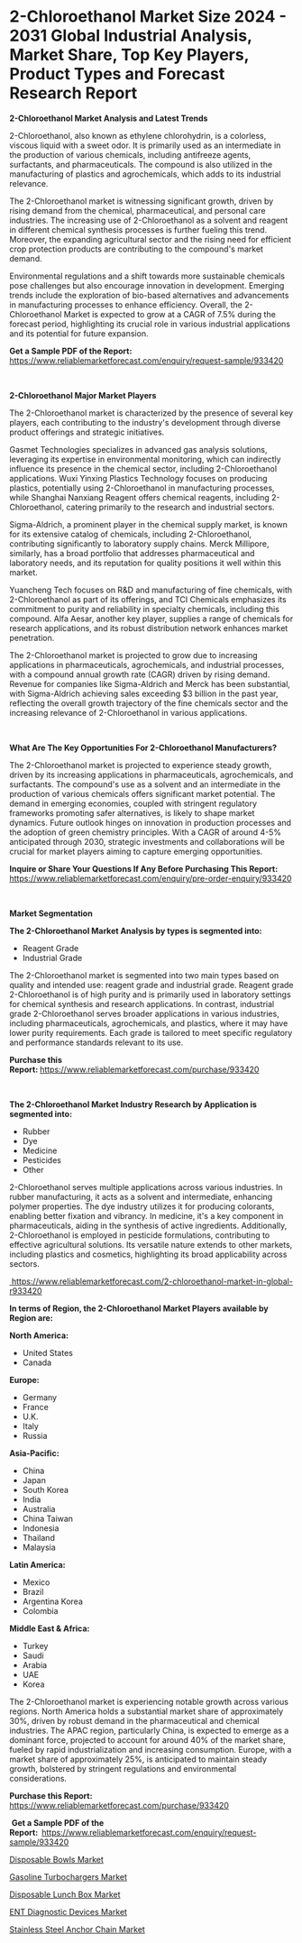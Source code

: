 <p><h1>2-Chloroethanol Market Size 2024 - 2031 Global Industrial Analysis, Market Share, Top Key Players, Product Types and Forecast Research Report</h1></p><p><strong>2-Chloroethanol Market Analysis and Latest Trends</strong></p>
<p><p>2-Chloroethanol, also known as ethylene chlorohydrin, is a colorless, viscous liquid with a sweet odor. It is primarily used as an intermediate in the production of various chemicals, including antifreeze agents, surfactants, and pharmaceuticals. The compound is also utilized in the manufacturing of plastics and agrochemicals, which adds to its industrial relevance.</p><p>The 2-Chloroethanol market is witnessing significant growth, driven by rising demand from the chemical, pharmaceutical, and personal care industries. The increasing use of 2-Chloroethanol as a solvent and reagent in different chemical synthesis processes is further fueling this trend. Moreover, the expanding agricultural sector and the rising need for efficient crop protection products are contributing to the compound's market demand.</p><p>Environmental regulations and a shift towards more sustainable chemicals pose challenges but also encourage innovation in development. Emerging trends include the exploration of bio-based alternatives and advancements in manufacturing processes to enhance efficiency. Overall, the 2-Chloroethanol Market is expected to grow at a CAGR of 7.5% during the forecast period, highlighting its crucial role in various industrial applications and its potential for future expansion.</p></p>
<p><strong>Get a Sample PDF of the Report:&nbsp;</strong> <a href="https://www.reliablemarketforecast.com/enquiry/request-sample/933420?utm_campaign=1140&utm_medium=2&utm_source=Github&utm_content=ia&utm_term=16112024&utm_id=2-chloroethanol">https://www.reliablemarketforecast.com/enquiry/request-sample/933420</a></p>
<p>&nbsp;</p>
<p><strong>2-Chloroethanol Major Market Players</strong></p>
<p><p>The 2-Chloroethanol market is characterized by the presence of several key players, each contributing to the industry's development through diverse product offerings and strategic initiatives. </p><p>Gasmet Technologies specializes in advanced gas analysis solutions, leveraging its expertise in environmental monitoring, which can indirectly influence its presence in the chemical sector, including 2-Chloroethanol applications. Wuxi Yinxing Plastics Technology focuses on producing plastics, potentially using 2-Chloroethanol in manufacturing processes, while Shanghai Nanxiang Reagent offers chemical reagents, including 2-Chloroethanol, catering primarily to the research and industrial sectors.</p><p>Sigma-Aldrich, a prominent player in the chemical supply market, is known for its extensive catalog of chemicals, including 2-Chloroethanol, contributing significantly to laboratory supply chains. Merck Millipore, similarly, has a broad portfolio that addresses pharmaceutical and laboratory needs, and its reputation for quality positions it well within this market. </p><p>Yuancheng Tech focuses on R&D and manufacturing of fine chemicals, with 2-Chloroethanol as part of its offerings, and TCI Chemicals emphasizes its commitment to purity and reliability in specialty chemicals, including this compound. Alfa Aesar, another key player, supplies a range of chemicals for research applications, and its robust distribution network enhances market penetration.</p><p>The 2-Chloroethanol market is projected to grow due to increasing applications in pharmaceuticals, agrochemicals, and industrial processes, with a compound annual growth rate (CAGR) driven by rising demand. Revenue for companies like Sigma-Aldrich and Merck has been substantial, with Sigma-Aldrich achieving sales exceeding $3 billion in the past year, reflecting the overall growth trajectory of the fine chemicals sector and the increasing relevance of 2-Chloroethanol in various applications.</p></p>
<p>&nbsp;</p>
<p><strong>What Are The Key Opportunities For 2-Chloroethanol Manufacturers?</strong></p>
<p><p>The 2-Chloroethanol market is projected to experience steady growth, driven by its increasing applications in pharmaceuticals, agrochemicals, and surfactants. The compound's use as a solvent and an intermediate in the production of various chemicals offers significant market potential. The demand in emerging economies, coupled with stringent regulatory frameworks promoting safer alternatives, is likely to shape market dynamics. Future outlook hinges on innovation in production processes and the adoption of green chemistry principles. With a CAGR of around 4-5% anticipated through 2030, strategic investments and collaborations will be crucial for market players aiming to capture emerging opportunities.</p></p>
<p><strong>Inquire or Share Your Questions If Any Before Purchasing This Report:</strong> <a href="https://www.reliablemarketforecast.com/enquiry/pre-order-enquiry/933420?utm_campaign=1140&utm_medium=2&utm_source=Github&utm_content=ia&utm_term=16112024&utm_id=2-chloroethanol">https://www.reliablemarketforecast.com/enquiry/pre-order-enquiry/933420</a></p>
<p>&nbsp;</p>
<p><strong>Market Segmentation</strong></p>
<p><strong>The 2-Chloroethanol Market Analysis by types is segmented into:</strong></p>
<p><ul><li>Reagent Grade</li><li>Industrial Grade</li></ul></p>
<p><p>The 2-Chloroethanol market is segmented into two main types based on quality and intended use: reagent grade and industrial grade. Reagent grade 2-Chloroethanol is of high purity and is primarily used in laboratory settings for chemical synthesis and research applications. In contrast, industrial grade 2-Chloroethanol serves broader applications in various industries, including pharmaceuticals, agrochemicals, and plastics, where it may have lower purity requirements. Each grade is tailored to meet specific regulatory and performance standards relevant to its use.</p></p>
<p><strong>Purchase this Report:&nbsp;</strong><a href="https://www.reliablemarketforecast.com/purchase/933420?utm_campaign=1140&utm_medium=2&utm_source=Github&utm_content=ia&utm_term=16112024&utm_id=2-chloroethanol">https://www.reliablemarketforecast.com/purchase/933420</a></p>
<p>&nbsp;</p>
<p><strong>The 2-Chloroethanol Market Industry Research by Application is segmented into:</strong></p>
<p><ul><li>Rubber</li><li>Dye</li><li>Medicine</li><li>Pesticides</li><li>Other</li></ul></p>
<p><p>2-Chloroethanol serves multiple applications across various industries. In rubber manufacturing, it acts as a solvent and intermediate, enhancing polymer properties. The dye industry utilizes it for producing colorants, enabling better fixation and vibrancy. In medicine, it's a key component in pharmaceuticals, aiding in the synthesis of active ingredients. Additionally, 2-Chloroethanol is employed in pesticide formulations, contributing to effective agricultural solutions. Its versatile nature extends to other markets, including plastics and cosmetics, highlighting its broad applicability across sectors.</p></p>
<p><a href="https://www.reliablemarketforecast.com/2-chloroethanol-market-in-global-r933420?utm_campaign=1140&utm_medium=2&utm_source=Github&utm_content=ia&utm_term=16112024&utm_id=2-chloroethanol">&nbsp;https://www.reliablemarketforecast.com/2-chloroethanol-market-in-global-r933420</a></p>
<p><strong>In terms of Region, the 2-Chloroethanol Market Players available by Region are:</strong></p>
<p>
    <p> <strong> North America: </strong>
        <ul>
            <li>United States</li>
            <li>Canada</li>
        </ul>
        </p> 
    <p> <strong> Europe: </strong>
        <ul>
            <li>Germany</li>
            <li>France</li>
            <li>U.K.</li>
            <li>Italy</li>
            <li>Russia</li>
        </ul>
        </p> 
    <p> <strong> Asia-Pacific: </strong>
        <ul>
            <li>China</li>
            <li>Japan</li>
            <li>South Korea</li>
            <li>India</li>
            <li>Australia</li>
            <li>China Taiwan</li>
            <li>Indonesia</li>
            <li>Thailand</li>
            <li>Malaysia</li>
        </ul>
        </p> 
    <p> <strong> Latin America: </strong>
        <ul>
            <li>Mexico</li>
            <li>Brazil</li>
            <li>Argentina Korea</li>
            <li>Colombia</li>
        </ul>
        </p> 
    <p> <strong> Middle East & Africa: </strong>
        <ul>
            <li>Turkey</li>
            <li>Saudi</li>
            <li>Arabia</li>
            <li>UAE</li>
            <li>Korea</li>
        </ul>
    </p>
    </p>
<p><p>The 2-Chloroethanol market is experiencing notable growth across various regions. North America holds a substantial market share of approximately 30%, driven by robust demand in the pharmaceutical and chemical industries. The APAC region, particularly China, is expected to emerge as a dominant force, projected to account for around 40% of the market share, fueled by rapid industrialization and increasing consumption. Europe, with a market share of approximately 25%, is anticipated to maintain steady growth, bolstered by stringent regulations and environmental considerations.</p></p>
<p><strong>Purchase this Report: </strong><a href="https://www.reliablemarketforecast.com/purchase/933420?utm_campaign=1140&utm_medium=2&utm_source=Github&utm_content=ia&utm_term=16112024&utm_id=2-chloroethanol">https://www.reliablemarketforecast.com/purchase/933420</a></p>
<p>&nbsp;<strong>Get a Sample PDF of the Report:&nbsp;&nbsp;</strong><a href="https://www.reliablemarketforecast.com/enquiry/request-sample/933420?utm_campaign=1140&utm_medium=2&utm_source=Github&utm_content=ia&utm_term=16112024&utm_id=2-chloroethanol">https://www.reliablemarketforecast.com/enquiry/request-sample/933420</a></p>
<p><strong></strong></p>
<p><p><a href="https://issuu.com/reportprime-2/docs/disposable-bowls-market-size-2030.p_5e342305b78f1c?utm_campaign=1140&utm_medium=2&utm_source=Github&utm_content=ia&utm_term=16112024&utm_id=2-chloroethanol">Disposable Bowls Market</a></p><p><a href="https://www.linkedin.com/pulse/global-gasoline-turbochargers-market-trends-insights-growth-2hnuf?utm_campaign=1140&utm_medium=2&utm_source=Github&utm_content=ia&utm_term=16112024&utm_id=2-chloroethanol">Gasoline Turbochargers Market</a></p><p><a href="https://issuu.com/reportprime-2/docs/disposable-lunch-box-market-size-20_f7a1b98a6ae178?utm_campaign=1140&utm_medium=2&utm_source=Github&utm_content=ia&utm_term=16112024&utm_id=2-chloroethanol">Disposable Lunch Box Market</a></p><p><a href="https://github.com/AKSHATREPORTPRIME/Market-Research-Report-List-6/blob/main/ent-diagnostic-devices-market.md?utm_campaign=1140&utm_medium=2&utm_source=Github&utm_content=ia&utm_term=16112024&utm_id=2-chloroethanol">ENT Diagnostic Devices Market</a></p><p><a href="https://www.linkedin.com/pulse/booming-stainless-steel-anchor-chain-market-sector-analysis-u05gf?utm_campaign=1140&utm_medium=2&utm_source=Github&utm_content=ia&utm_term=16112024&utm_id=2-chloroethanol">Stainless Steel Anchor Chain Market</a></p></p>